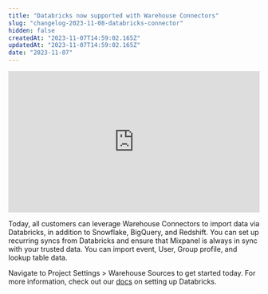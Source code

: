```yaml
---
title: "Databricks now supported with Warehouse Connectors"
slug: "changelog-2023-11-08-databricks-connector"
hidden: false
createdAt: "2023-11-07T14:59:02.165Z"
updatedAt: "2023-11-07T14:59:02.165Z"
date: "2023-11-07"
---
```

<div style="position: relative; padding-bottom: 56.25%; height: 0;"><iframe src="https://www.loom.com/embed/56a21b31e75342498317cbb6f31285eb?sid=5cd6c82c-87d4-48c3-9f19-1e44b8327923" frameborder="0" webkitallowfullscreen mozallowfullscreen allowfullscreen style="position: absolute; top: 0; left: 0; width: 100%; height: 100%;"></iframe></div>

Today, all customers can leverage Warehouse Connectors to import data via Databricks, in addition to Snowflake, BigQuery, and Redshift. You can set up recurring syncs from Databricks and ensure that Mixpanel is always in sync with your trusted data. You can import event, User, Group profile, and lookup table data. 

Navigate to Project Settings > Warehouse Sources to get started today. For more information, check out our [docs](https://docs.mixpanel.com/docs/tracking-methods/data-warehouse/databricks) on setting up Databricks.
